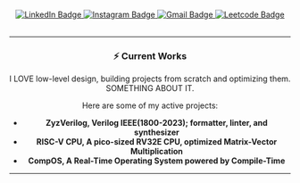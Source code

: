 <div align="center">

<br>
<div id="badges">
<a href="https://www.linkedin.com/in/omar-el-sawy/">
  <img src="https://img.shields.io/badge/LinkedIn-blue?style=for-the-badge&logo=linkedin&logoColor=white" alt="LinkedIn Badge"/>
</a>
<a href="https://www.instagram.com/omarsawe/">
  <img src="https://img.shields.io/badge/Instagram-red?style=for-the-badge&logo=instagram&logoColor=white" alt="Instagram Badge"/>
</a>
<a href="mailto:ok.elsawy@gmail.com">
  <img src="https://img.shields.io/badge/Gmail-white?style=for-the-badge&logo=gmail&logoColor=red" alt="Gmail Badge"/>
</a>
<a href="https://leetcode.com/Defrocker/">
  <img src="https://img.shields.io/badge/Leetcode-black?style=for-the-badge&logo=leetcode&logoColor=yellow" alt="Leetcode Badge"/>
</a>
</div>
<br>

---

### ⚡ Current Works

I LOVE low-level design, building projects from scratch and optimizing them. SOMETHING ABOUT IT.

Here are some of my active projects:

- **ZyzVerilog, Verilog IEEE(1800-2023); formatter, linter, and synthesizer**
- **RISC-V CPU, A pico-sized RV32E CPU, optimized Matrix-Vector Multiplication**
- **CompOS, A Real-Time Operating System powered by Compile-Time**
---
